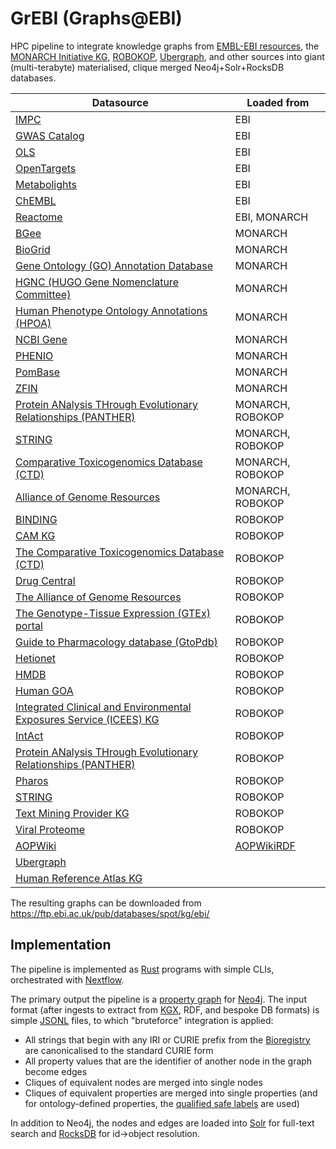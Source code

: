 # GrEBI (Graphs@EBI)

HPC pipeline to integrate knowledge graphs from [EMBL-EBI resources](https://www.ebi.ac.uk/services/data-resources-and-tools), the [MONARCH Initiative KG](https://monarch-initiative.github.io/monarch-ingest/Sources/), [ROBOKOP](https://robokop.renci.org/), [Ubergraph](https://github.com/INCATools/ubergraph), and other sources into giant (multi-terabyte) materialised, clique merged Neo4j+Solr+RocksDB databases.

| Datasource | Loaded from |
| ---------- | ------ |
| [IMPC](https://www.mousephenotype.org/) | EBI
| [GWAS Catalog](https://www.ebi.ac.uk/gwas) | EBI
| [OLS](https://www.ebi.ac.uk/ols4) | EBI
| [OpenTargets](https://www.opentargets.org/) | EBI
| [Metabolights](https://www.ebi.ac.uk/metabolights) | EBI
| [ChEMBL](https://www.ebi.ac.uk/chembl/) | EBI
| [Reactome](https://reactome.org/) | EBI, MONARCH
| [BGee](https://www.bgee.org/about/) | MONARCH
| [BioGrid](https://thebiogrid.org/) | MONARCH
| [Gene Ontology (GO) Annotation Database](https://monarch-initiative.github.io/monarch-ingest/Sources/go/) | MONARCH
| [HGNC (HUGO Gene Nomenclature Committee)](https://www.genenames.org/) | MONARCH
| [Human Phenotype Ontology Annotations (HPOA)](https://hpo.jax.org/data/annotations) | MONARCH
| [NCBI Gene](https://monarch-initiative.github.io/monarch-ingest/Sources/ncbi/) | MONARCH
| [PHENIO](https://monarch-initiative.github.io/monarch-ingest/Sources/phenio/) | MONARCH
| [PomBase](https://www.pombase.org) | MONARCH
| [ZFIN](https://monarch-initiative.github.io/monarch-ingest/Sources/zfin/) | MONARCH
| [Protein ANalysis THrough Evolutionary Relationships (PANTHER)](http://pantherdb.org/) | MONARCH, ROBOKOP
| [STRING](https://string-db.org/) | MONARCH, ROBOKOP
| [Comparative Toxicogenomics Database (CTD)](http://ctdbase.org/about/) | MONARCH, ROBOKOP
| [Alliance of Genome Resources](https://www.alliancegenome.org/) | MONARCH, ROBOKOP
| [BINDING](https://www.bindingdb.org/) | ROBOKOP
| [CAM KG](https://robokop.renci.org/api-docs/docs/automat/cam-kg) | ROBOKOP
| [The Comparative Toxicogenomics Database (CTD)](http://ctdbase.org/about/) | ROBOKOP
| [Drug Central](https://drugcentral.org/) | ROBOKOP
| [The Alliance of Genome Resources](https://www.alliancegenome.org/) | ROBOKOP
| [The Genotype-Tissue Expression (GTEx) portal](https://gtexportal.org/home) | ROBOKOP
| [Guide to Pharmacology database (GtoPdb)](http://www.guidetopharmacology.org) | ROBOKOP
| [Hetionet](https://het.io/) | ROBOKOP
| [HMDB](https://hmdb.ca/) | ROBOKOP
| [Human GOA](https://www.ebi.ac.uk/GOA/index) | ROBOKOP
| [Integrated Clinical and Environmental Exposures Service (ICEES) KG](https://github.com/NCATSTranslator/Translator-All/wiki/Exposures-Provider-ICEES) | ROBOKOP
| [IntAct](https://www.ebi.ac.uk/intact/home) | ROBOKOP
| [Protein ANalysis THrough Evolutionary Relationships (PANTHER)](http://pantherdb.org/) | ROBOKOP
| [Pharos](https://pharos.nih.gov/) | ROBOKOP
| [STRING](https://string-db.org/) | ROBOKOP
| [Text Mining Provider KG](https://github.com/NCATSTranslator/Translator-All/wiki/Text-Mining-Provider) | ROBOKOP
| [Viral Proteome](https://www.ebi.ac.uk/GOA/proteomes) | ROBOKOP
| [AOPWiki](https://aopwiki.org/) | [AOPWikiRDF](https://github.com/marvinm2/AOPWikiRDF)
| [Ubergraph](https://github.com/INCATools/ubergraph)
| [Human Reference Atlas KG](https://humanatlas.io/)

The resulting graphs can be downloaded from https://ftp.ebi.ac.uk/pub/databases/spot/kg/ebi/

## Implementation

The pipeline is implemented as [Rust](https://www.rust-lang.org/) programs with simple CLIs, orchestrated with [Nextflow](https://www.nextflow.io/).

The primary output the pipeline is a [property graph](https://docs.oracle.com/en/database/oracle/property-graph/22.2/spgdg/what-are-property-graphs.html) for [Neo4j](https://github.com/neo4j/neo4j). The input format (after ingests to extract from [KGX](https://github.com/biolink/kgx), RDF, and bespoke DB formats) is simple [JSONL](https://jsonlines.org/) files, to which "bruteforce" integration is applied:

* All strings that begin with any IRI or CURIE prefix from the [Bioregistry](https://bioregistry.io/) are canonicalised to the standard CURIE form
* All property values that are the identifier of another node in the graph become edges
* Cliques of equivalent nodes are merged into single nodes
* Cliques of equivalent properties are merged into single properties (and for ontology-defined properties, the [qualified safe labels](https://github.com/VirtualFlyBrain/neo4j2owl/blob/master/README.md) are used)

In addition to Neo4j, the nodes and edges are loaded into [Solr](https://solr.apache.org/) for full-text search and [RocksDB](https://rocksdb.org/) for id->object resolution.



